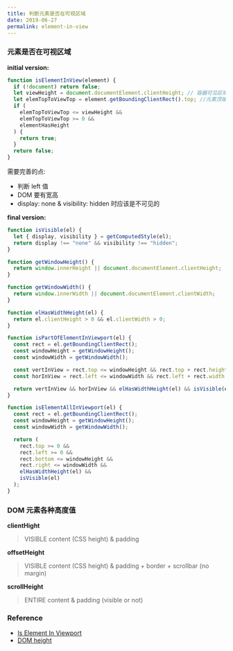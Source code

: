 ```yaml
---
title: 判断元素是否在可视区域
date: 2019-06-27
permalink: element-in-view
---
```


### 元素是否在可视区域

<!-- more -->

**initial version:**

```js
function isElementInView(element) {
  if (!document) return false;
  let viewHeight = document.documentElement.clientHeight; // 容器可见区域高度
  let elemTopToViewTop = element.getBoundingClientRect().top; //元素顶端到可见区域顶端的距离
  if (
    elemTopToViewTop <= viewHeight &&
    elemTopToViewTop >= 0 &&
    elementHasHeight
  ) {
    return true;
  }
  return false;
}
```

需要完善的点:

- 判断 left 值
- DOM 要有宽高
- display: none & visibility: hidden 时应该是不可见的

**final version:**

```js
function isVisible(el) {
  let { display, visibility } = getComputedStyle(el);
  return display !== "none" && visibility !== "hidden";
}

function getWindowHeight() {
  return window.innerHeight || document.documentElement.clientHeight;
}

function getWindowWidth() {
  return window.innerWidth || document.documentElement.clientWidth;
}

function elHasWidthHeight(el) {
  return el.clientHeight > 0 && el.clientWidth > 0;
}

function isPartOfElementInViewport(el) {
  const rect = el.getBoundingClientRect();
  const windowHeight = getWindowHeight();
  const windowWidth = getWindowWidth();

  const vertInView = rect.top <= windowHeight && rect.top + rect.height >= 0;
  const horInView = rect.left <= windowWidth && rect.left + rect.width >= 0;

  return vertInView && horInView && elHasWidthHeight(el) && isVisible(el);
}

function isElementAllInViewport(el) {
  const rect = el.getBoundingClientRect();
  const windowHeight = getWindowHeight();
  const windowWidth = getWindowWidth();

  return (
    rect.top >= 0 &&
    rect.left >= 0 &&
    rect.bottom <= windowHeight &&
    rect.right <= windowWidth &&
    elHasWidthHeight(el) &&
    isVisible(el)
  );
}
```

### DOM 元素各种高度值

**clientHight**

> VISIBLE content (CSS height) & padding

**offsetHeight**

> VISIBLE content (CSS height) & padding + border + scrollbar (no margin)

**scrollHeight**

> ENTIRE content & padding (visible or not)

### Reference

- [Is Element In Viewport](https://gist.github.com/davidtheclark/5515733)
- [DOM height](https://stackoverflow.com/questions/22675126/what-is-offsetheight-clientheight-scrollheight)
